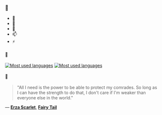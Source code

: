 ### 👋

- 🔭
- 🌱
- 💬
- 📫
- ⚡

#### 🧏

[![Most used languages](https://github-readme-stats-aynah.vercel.app/api/top-langs/?username=aynh&theme=solarized-dark&langs_count=6&layout=compact&hide_title=true)](https://github.com/anuraghazra/github-readme-stats#gh-dark-mode-only)
[![Most used languages](https://github-readme-stats-aynah.vercel.app/api/top-langs/?username=aynh&theme=solarized-light&langs_count=6&layout=compact&hide_title=true)](https://github.com/anuraghazra/github-readme-stats#gh-light-mode-only)

#### 💬

> "All I need is the power to be able to protect my comrades. So long as I can have the strength to do that, I don't care if I'm weaker than everyone else in the world."

&mdash; [**Erza Scarlet**](https://myanimelist.net/character.php?q=Erza%20Scarlet&cat=character), [**Fairy Tail**](https://myanimelist.net/search/all?q=Fairy%20Tail&cat=all)

